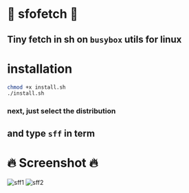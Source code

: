 # :space_invader: sfofetch :space_invader:
## Tiny fetch in sh on ``busybox`` utils for linux
# installation
```bash
chmod +x install.sh
./install.sh
```
### next, just select the distribution
## and type ``sff`` in term

# :fire: Screenshot :fire:
![sff1](https://media.discordapp.net/attachments/955362477137362954/957448714157445190/2022-03-27_04-18.png?raw=true)
![sff2](https://cdn.discordapp.com/attachments/955362477137362954/957696740235022366/2022-03-27_20-44.png?raw=true)
